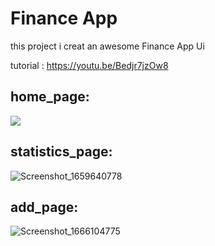 # Finance App

this project i creat an awesome  Finance App Ui 

tutorial :
https://youtu.be/Bedjr7jzOw8

## home_page:
![](https://user-images.githubusercontent.com/102475069/196632952-349c0bf9-a0a2-45d2-a0c1-3f7e34dd823c.png)

## statistics_page:
![Screenshot_1659640778](https://user-images.githubusercontent.com/102475069/196633092-f933f964-5930-4686-8ce8-9e702ebfb1b7.png)

## add_page:
![Screenshot_1666104775](https://user-images.githubusercontent.com/102475069/196633198-ff6e1bdd-cad5-4085-b9d1-df5bd793f971.png)
